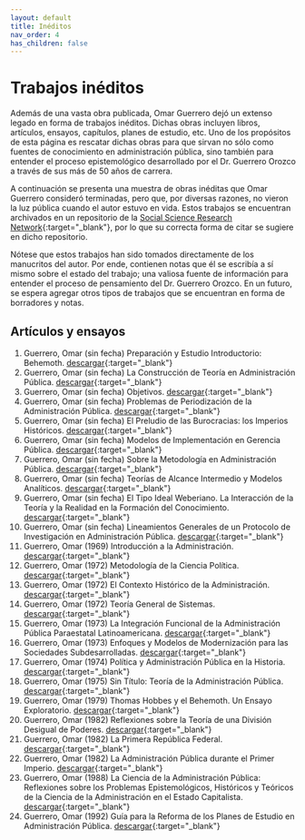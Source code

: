 ```yaml
---
layout: default
title: Inéditos
nav_order: 4
has_children: false
---
```


# Trabajos inéditos
Además de una vasta obra publicada, Omar Guerrero dejó un extenso legado en forma de trabajos inéditos. Dichas obras incluyen libros, artículos, ensayos, capítulos, planes de estudio, etc. Uno de los propósitos de esta página es rescatar dichas obras para que sirvan no sólo como fuentes de conocimiento en administración pública, sino también para entender el proceso epistemológico desarrollado por el Dr. Guerrero Orozco a través de sus más de 50 años de carrera.

A continuación se presenta una muestra de obras inéditas que Omar Guerrero consideró terminadas, pero que, por diversas razones, no vieron la luz pública cuando el autor estuvo en vida. Estos trabajos se encuentran archivados en un repositorio de la [Social Science Research Network](https://papers.ssrn.com/sol3/cf_dev/AbsByAuth.cfm?per_id=2173880){:target="_blank"}, por lo que su correcta forma de citar se sugiere en dicho repositorio. 

Nótese que estos trabajos han sido tomados directamente de los manucritos del autor. Por ende, contienen notas que él se escribía a sí mismo sobre el estado del trabajo; una valiosa fuente de información para entender el proceso de pensamiento del Dr. Guerrero Orozco. En un futuro, se espera agregar otros tipos de trabajos que se encuentran en forma de borradores y notas.

## Artículos y ensayos

1. Guerrero, Omar (sin fecha) Preparación y Estudio Introductorio: Behemoth. [descargar](https://papers.ssrn.com/sol3/papers.cfm?abstract_id=4686362){:target="_blank"}
2. Guerrero, Omar (sin fecha) La Construcción de Teoría en Administración Pública. [descargar](https://papers.ssrn.com/sol3/papers.cfm?abstract_id=4686397){:target="_blank"}
3. Guerrero, Omar (sin fecha) Objetivos. [descargar](https://papers.ssrn.com/sol3/papers.cfm?abstract_id=4686385){:target="_blank"}
4. Guerrero, Omar (sin fecha) Problemas de Periodización de la Administración Pública. [descargar](https://papers.ssrn.com/sol3/papers.cfm?abstract_id=4686389){:target="_blank"}
5. Guerrero, Omar (sin fecha) El Preludio de las Burocracias: los Imperios Históricos. [descargar](https://papers.ssrn.com/sol3/papers.cfm?abstract_id=4686381){:target="_blank"}
6. Guerrero, Omar (sin fecha) Modelos de Implementación en Gerencia Pública. [descargar](https://papers.ssrn.com/sol3/papers.cfm?abstract_id=4686382){:target="_blank"}
7. Guerrero, Omar (sin fecha) Sobre la Metodología en Administración Pública. [descargar](https://papers.ssrn.com/sol3/papers.cfm?abstract_id=4686384){:target="_blank"}
8. Guerrero, Omar (sin fecha) Teorías de Alcance Intermedio y Modelos Analíticos. [descargar](https://papers.ssrn.com/sol3/papers.cfm?abstract_id=4686395){:target="_blank"}
9. Guerrero, Omar (sin fecha) El Tipo Ideal Weberiano. La Interacción de la Teoría y la Realidad en la Formación del Conocimiento. [descargar](https://papers.ssrn.com/sol3/papers.cfm?abstract_id=4686399){:target="_blank"}
10. Guerrero, Omar (sin fecha) Lineamientos Generales de un Protocolo de Investigación en Administración Pública. [descargar](https://papers.ssrn.com/sol3/papers.cfm?abstract_id=4686390){:target="_blank"}
11. Guerrero, Omar (1969) Introducción a la Administración. [descargar](https://papers.ssrn.com/sol3/papers.cfm?abstract_id=4686380){:target="_blank"}
12. Guerrero, Omar (1972) Metodología de la Ciencia Política. [descargar](https://papers.ssrn.com/sol3/papers.cfm?abstract_id=4686383){:target="_blank"}
13. Guerrero, Omar (1972) El Contexto Histórico de la Administración. [descargar](https://papers.ssrn.com/sol3/papers.cfm?abstract_id=4686368){:target="_blank"}
14. Guerrero, Omar (1972) Teoría General de Sistemas. [descargar](https://papers.ssrn.com/sol3/papers.cfm?abstract_id=4686398){:target="_blank"}
15. Guerrero, Omar (1973) La Integración Funcional de la Administración Pública Paraestatal Latinoamericana. [descargar](https://papers.ssrn.com/sol3/papers.cfm?abstract_id=4686358){:target="_blank"}
16. Guerrero, Omar (1973) Enfoques y Modelos de Modernización para las Sociedades Subdesarrolladas. [descargar](https://papers.ssrn.com/sol3/papers.cfm?abstract_id=4686372){:target="_blank"}
17. Guerrero, Omar (1974) Política y Administración Pública en la Historia. [descargar](https://papers.ssrn.com/sol3/papers.cfm?abstract_id=4686387){:target="_blank"}
18. Guerrero, Omar (1975) Sin Título: Teoría de la Administración Pública. [descargar](https://papers.ssrn.com/sol3/papers.cfm?abstract_id=4686367){:target="_blank"}
19. Guerrero, Omar (1979) Thomas Hobbes y el Behemoth. Un Ensayo Exploratorio. [descargar](https://papers.ssrn.com/sol3/papers.cfm?abstract_id=4686363){:target="_blank"}
20. Guerrero, Omar (1982) Reflexiones sobre la Teoría de una División Desigual de Poderes. [descargar](https://papers.ssrn.com/sol3/papers.cfm?abstract_id=4686370){:target="_blank"}
21. Guerrero, Omar (1982) La Primera República Federal. [descargar](https://papers.ssrn.com/sol3/papers.cfm?abstract_id=4686391){:target="_blank"}
22. Guerrero, Omar (1982) La Administración Pública durante el Primer Imperio. [descargar](https://papers.ssrn.com/sol3/papers.cfm?abstract_id=4686392){:target="_blank"}
23. Guerrero, Omar (1988) La Ciencia de la Administración Pública: Reflexiones sobre los Problemas Epistemológicos, Históricos y Teóricos de la Ciencia de la Administración en el Estado Capitalista. [descargar](https://papers.ssrn.com/sol3/papers.cfm?abstract_id=4686374){:target="_blank"}
24. Guerrero, Omar (1992) Guía para la Reforma de los Planes de Estudio en Administración Pública. [descargar](https://papers.ssrn.com/sol3/papers.cfm?abstract_id=4686378){:target="_blank"}







